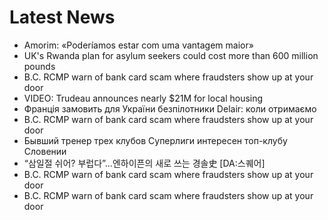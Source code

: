 # Latest News
-  Amorim: «Poderíamos estar com uma vantagem maior»
-  UK's Rwanda plan for asylum seekers could cost more than 600 million pounds
-  B.C. RCMP warn of bank card scam where fraudsters show up at your door
-  VIDEO: Trudeau announces nearly $21M for local housing
-  Франція замовить для України безпілотники Delair: коли отримаємо
-  B.C. RCMP warn of bank card scam where fraudsters show up at your door
-  Бывший тренер трех клубов Суперлиги интересен топ-клубу Словении
-  “삼일절 쉬어? 부럽다”…엔하이픈의 새로 쓰는 경솔史 [DA:스퀘어]
-  B.C. RCMP warn of bank card scam where fraudsters show up at your door
-  B.C. RCMP warn of bank card scam where fraudsters show up at your door
